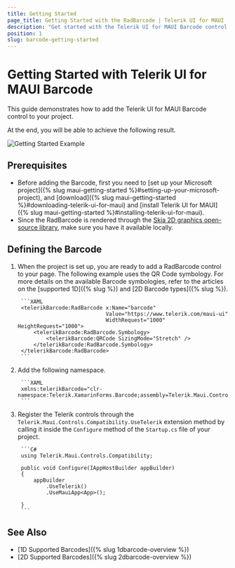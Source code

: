 ```yaml
---
title: Getting Started
page_title: Getting Started with the RadBarcode | Telerik UI for MAUI
description: "Get started with the Telerik UI for MAUI Barcode control."
position: 1
slug: barcode-getting-started
---
```


# Getting Started with Telerik UI for MAUI Barcode

This guide demonstrates how to add the Telerik UI for MAUI Barcode control to your project.

At the end, you will be able to achieve the following result.

![Getting Started Example](images/barcode_getting_started.png)

## Prerequisites

* Before adding the Barcode, first you need to [set up your Microsoft project]({% slug maui-getting-started %}#setting-up-your-microsoft-project), and [download]({% slug maui-getting-started %}#downloading-telerik-ui-for-maui) and [install Telerik UI for MAUI]({% slug maui-getting-started %}#installing-telerik-ui-for-maui).
* Since the RadBarcode is rendered through the [Skia 2D graphics open-source library](https://skia.org/), make sure you have it available locally.

## Defining the Barcode

1. When the project is set up, you are ready to add a RadBarcode control to your page. The following example uses the QR Code symbology. For more details on the available Barcode symbologies, refer to the articles on the [supported 1D]({% slug %}) and [2D Barcode types]({% slug %}).

		```XAML
		<telerikBarcode:RadBarcode x:Name="barcode"
			                       Value="https://www.telerik.com/maui-ui"                               
			                       WidthRequest="1000" HeightRequest="1000">
		    <telerikBarcode:RadBarcode.Symbology>
		        <telerikBarcode:QRCode SizingMode="Stretch" />
		    </telerikBarcode:RadBarcode.Symbology>
		</telerikBarcode:RadBarcode>
		```

1. Add the following namespace.

		```XAML
		xmlns:telerikBarcode="clr-namespace:Telerik.XamarinForms.Barcode;assembly=Telerik.Maui.Controls.Compatibility"
		```

1. Register the Telerik controls through the `Telerik.Maui.Controls.Compatibility.UseTelerik` extension method by calling it inside the `Configure` method of the `Startup.cs` file of your project.

		```C#
		using Telerik.Maui.Controls.Compatibility;

		public void Configure(IAppHostBuilder appBuilder)
		{
		    appBuilder        
		        .UseTelerik()
		        .UseMauiApp<App>();

		}              
		```

## See Also

- [1D Supported Barcodes]({% slug 1dbarcode-overview %})
- [2D Supported Barcodes]({% slug 2dbarcode-overview %})
